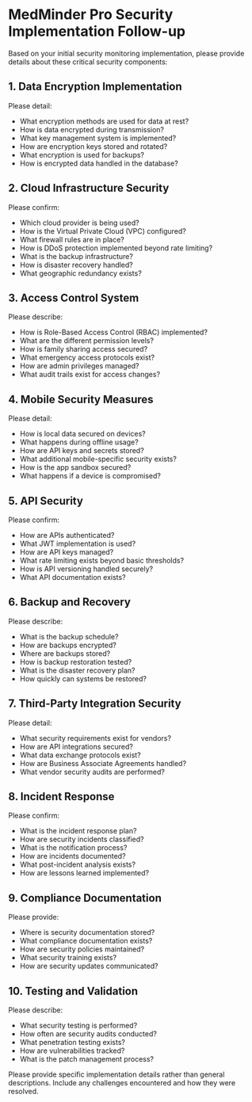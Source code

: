 # MedMinder Pro Security Implementation Follow-up

Based on your initial security monitoring implementation, please provide details about these critical security components:

## 1. Data Encryption Implementation
Please detail:
- What encryption methods are used for data at rest?
- How is data encrypted during transmission?
- What key management system is implemented?
- How are encryption keys stored and rotated?
- What encryption is used for backups?
- How is encrypted data handled in the database?

## 2. Cloud Infrastructure Security
Please confirm:
- Which cloud provider is being used?
- How is the Virtual Private Cloud (VPC) configured?
- What firewall rules are in place?
- How is DDoS protection implemented beyond rate limiting?
- What is the backup infrastructure?
- How is disaster recovery handled?
- What geographic redundancy exists?

## 3. Access Control System
Please describe:
- How is Role-Based Access Control (RBAC) implemented?
- What are the different permission levels?
- How is family sharing access secured?
- What emergency access protocols exist?
- How are admin privileges managed?
- What audit trails exist for access changes?

## 4. Mobile Security Measures
Please detail:
- How is local data secured on devices?
- What happens during offline usage?
- How are API keys and secrets stored?
- What additional mobile-specific security exists?
- How is the app sandbox secured?
- What happens if a device is compromised?

## 5. API Security
Please confirm:
- How are APIs authenticated?
- What JWT implementation is used?
- How are API keys managed?
- What rate limiting exists beyond basic thresholds?
- How is API versioning handled securely?
- What API documentation exists?

## 6. Backup and Recovery
Please describe:
- What is the backup schedule?
- How are backups encrypted?
- Where are backups stored?
- How is backup restoration tested?
- What is the disaster recovery plan?
- How quickly can systems be restored?

## 7. Third-Party Integration Security
Please detail:
- What security requirements exist for vendors?
- How are API integrations secured?
- What data exchange protocols exist?
- How are Business Associate Agreements handled?
- What vendor security audits are performed?

## 8. Incident Response
Please confirm:
- What is the incident response plan?
- How are security incidents classified?
- What is the notification process?
- How are incidents documented?
- What post-incident analysis exists?
- How are lessons learned implemented?

## 9. Compliance Documentation
Please provide:
- Where is security documentation stored?
- What compliance documentation exists?
- How are security policies maintained?
- What security training exists?
- How are security updates communicated?

## 10. Testing and Validation
Please describe:
- What security testing is performed?
- How often are security audits conducted?
- What penetration testing exists?
- How are vulnerabilities tracked?
- What is the patch management process?

Please provide specific implementation details rather than general descriptions. Include any challenges encountered and how they were resolved.
